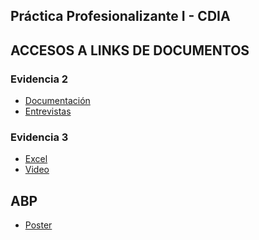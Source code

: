 ## Práctica Profesionalizante I - CDIA


## ACCESOS A LINKS DE DOCUMENTOS

### Evidencia 2
- [Documentación](https://docs.google.com/document/d/1Fct9Nnky5B3rBSfCYxpc1JyC4c-ApSof/edit?usp=drive_link&ouid=104034585441745876417&rtpof=true&sd=true)
- [Entrevistas](https://drive.google.com/drive/folders/1bZOMwltlmXCfZcSgzHo8d_Db0Fm3M8D0?usp=drive_link
)

### Evidencia 3

- [Excel](https://drive.google.com/drive/folders/1OgGSPrqqW6SodtSh7qkcEyglfyRtb7rP?usp=drive_link)
- [Video](https://drive.google.com/file/d/18yu2gJTqBtwVDFFFPtks-0g-SnUVGUiL/view?usp=sharing)

## ABP

- [Poster](https://www.canva.com/design/DAG20bpOU2Y/9qdR2t35prZ5eMxL0WsZhg/view?utm_content=DAG20bpOU2Y&utm_campaign=designshare&utm_medium=link2&utm_source=uniquelinks&utlId=h264ab20c09 )
